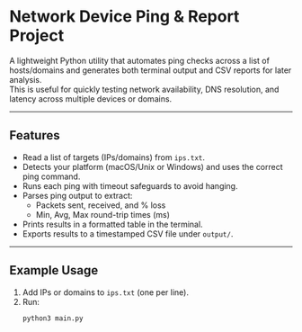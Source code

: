 # Network Device Ping & Report Project

A lightweight Python utility that automates ping checks across a list of hosts/domains and generates both terminal output and CSV reports for later analysis.  
This is useful for quickly testing network availability, DNS resolution, and latency across multiple devices or domains.

---

## Features
- Read a list of targets (IPs/domains) from `ips.txt`.
- Detects your platform (macOS/Unix or Windows) and uses the correct ping command.
- Runs each ping with timeout safeguards to avoid hanging.
- Parses ping output to extract:
  - Packets sent, received, and % loss
  - Min, Avg, Max round-trip times (ms)
- Prints results in a formatted table in the terminal.
- Exports results to a timestamped CSV file under `output/`.

---

## Example Usage
1. Add IPs or domains to `ips.txt` (one per line).
2. Run:
   ```bash
   python3 main.py
